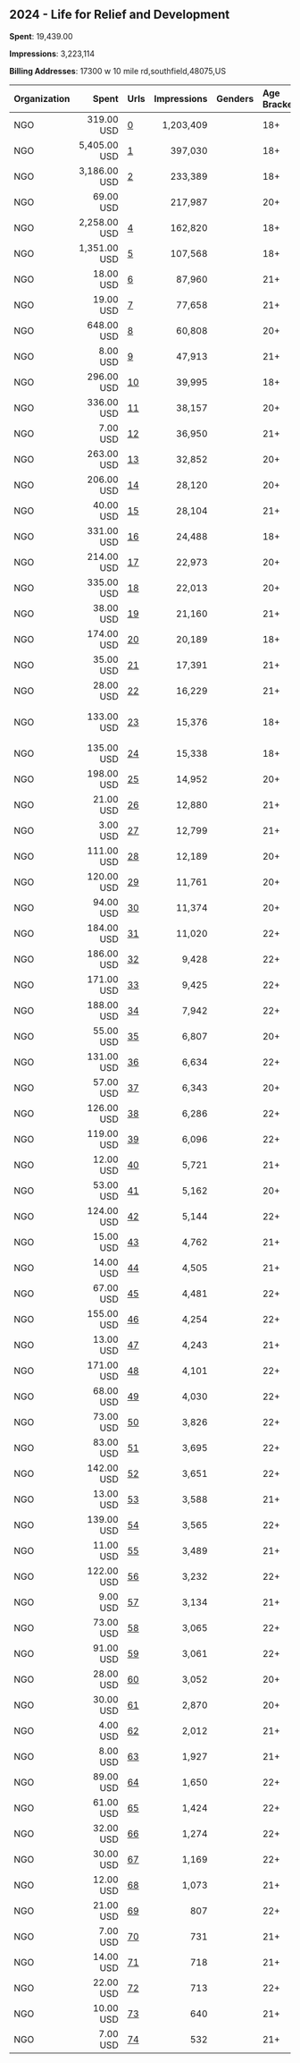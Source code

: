 ## 2024 - Life for Relief and Development 
**Spent**: 19,439.00

**Impressions**: 3,223,114

**Billing Addresses**: 17300 w 10 mile rd,southfield,48075,US

|Organization|Spent|Urls|Impressions|Genders|Age Brackets|Country Codes|
|:---|---:|:---|---:|:---|:---|:---|
|NGO|319.00 USD|[0](https://www.snap.com/political-ads/asset/085b37ed75a29d9cd4287e0f29bf21d11187a47e3e95235428498e0fe311de2d?mediaType=png)|1,203,409||18+|morocco|
|NGO|5,405.00 USD|[1](https://www.snap.com/political-ads/asset/5a35131af9e074d108193e3e1a8aa39d8aeaf509ac1015d3f9efcc32363ea0fb?mediaType=png)|397,030||18+|united states|
|NGO|3,186.00 USD|[2](https://www.snap.com/political-ads/asset/3d88ab15f60dc29fcae2eca34716abf7db444db4a484d5f123911d213f9aa55d?mediaType=png)|233,389||18+|united states|
|NGO|69.00 USD||217,987||20+|morocco|
|NGO|2,258.00 USD|[4](https://www.snap.com/political-ads/asset/1f668fd7def928050e83289e8f5b47d873a06772371eaec0ced0310db374e2ce?mediaType=jpeg)|162,820||18+|united states|
|NGO|1,351.00 USD|[5](https://www.snap.com/political-ads/asset/02815aa4a13a8dac3a93ec74a8a94470245c98dd30005f8da4b0e255f28a01cb?mediaType=jpeg)|107,568||18+|united states|
|NGO|18.00 USD|[6](https://www.snap.com/political-ads/asset/a15dbd01e12bb548ee77c842399033147995f796eee3eb3703e526d2f35d0691?mediaType=png)|87,960||21+|morocco|
|NGO|19.00 USD|[7](https://www.snap.com/political-ads/asset/445bb5fd2576441bf272a45c47585d0611d22c119e76397219c2296f1470ea29?mediaType=png)|77,658||21+|morocco|
|NGO|648.00 USD|[8](https://www.snap.com/political-ads/asset/8b499a9c45dc5e33fbeb8d0e0b769798dc685b5ec401d1a9eed9d792c503fb5e?mediaType=mp4)|60,808||20+|united states|
|NGO|8.00 USD|[9](https://www.snap.com/political-ads/asset/1a89fc9425c4b8263f6d2a8f9b96c00c5675ac95250acd31ba9ef244d7fd1435?mediaType=png)|47,913||21+|morocco|
|NGO|296.00 USD|[10](https://www.snap.com/political-ads/asset/db39ea4fded97e387e10be47d644987de22ad20333fb8ece4aed2e05361f18a0?mediaType=png)|39,995||18+|united states|
|NGO|336.00 USD|[11](https://www.snap.com/political-ads/asset/22c933dc984286b04abe7294180bbac4b3f5a14a3e7ef8a259404c42188b3ada?mediaType=png)|38,157||20+|united states|
|NGO|7.00 USD|[12](https://www.snap.com/political-ads/asset/767ae390480ce9d67eb26e6f305c568976b5a3b81dd62de06d1b3df142ae962a?mediaType=png)|36,950||21+|morocco|
|NGO|263.00 USD|[13](https://www.snap.com/political-ads/asset/db39ea4fded97e387e10be47d644987de22ad20333fb8ece4aed2e05361f18a0?mediaType=png)|32,852||20+|united states|
|NGO|206.00 USD|[14](https://www.snap.com/political-ads/asset/56cde70f9286d3ef0155d274b4a8ccb3388d222788f8f5c9878dc444fea51626?mediaType=png)|28,120||20+|united states|
|NGO|40.00 USD|[15](https://www.snap.com/political-ads/asset/a15dbd01e12bb548ee77c842399033147995f796eee3eb3703e526d2f35d0691?mediaType=png)|28,104||21+|france|
|NGO|331.00 USD|[16](https://www.snap.com/political-ads/asset/02815aa4a13a8dac3a93ec74a8a94470245c98dd30005f8da4b0e255f28a01cb?mediaType=jpeg)|24,488||18+|united states|
|NGO|214.00 USD|[17](https://www.snap.com/political-ads/asset/ce15dfb0dbbb4e2ca99ff4bba8bcf50da7cc1001abf1f2d5ba516cc256f1470a?mediaType=png)|22,973||20+|united states|
|NGO|335.00 USD|[18](https://www.snap.com/political-ads/asset/4bbc8ed3bef2c24ba011e5d871e53b400cafa518b5197be46df68b5f0ede4ee7?mediaType=jpeg)|22,013||20+|united states|
|NGO|38.00 USD|[19](https://www.snap.com/political-ads/asset/445bb5fd2576441bf272a45c47585d0611d22c119e76397219c2296f1470ea29?mediaType=png)|21,160||21+|france|
|NGO|174.00 USD|[20](https://www.snap.com/political-ads/asset/ce15dfb0dbbb4e2ca99ff4bba8bcf50da7cc1001abf1f2d5ba516cc256f1470a?mediaType=png)|20,189||18+|united states|
|NGO|35.00 USD|[21](https://www.snap.com/political-ads/asset/fb286cf1a6f79370709d2eb7c7d5a932ac671e266470df3ae2af7ea023824cb0?mediaType=png)|17,391||21+|france|
|NGO|28.00 USD|[22](https://www.snap.com/political-ads/asset/767ae390480ce9d67eb26e6f305c568976b5a3b81dd62de06d1b3df142ae962a?mediaType=png)|16,229||21+|france|
|NGO|133.00 USD|[23](https://www.snap.com/political-ads/asset/085b37ed75a29d9cd4287e0f29bf21d11187a47e3e95235428498e0fe311de2d?mediaType=png)|15,376||18+|united arab emirates|
|NGO|135.00 USD|[24](https://www.snap.com/political-ads/asset/56cde70f9286d3ef0155d274b4a8ccb3388d222788f8f5c9878dc444fea51626?mediaType=png)|15,338||18+|united states|
|NGO|198.00 USD|[25](https://www.snap.com/political-ads/asset/fac3ef15b1d1ae5fe41eeb7879178e2bb25fb6c79d91d2277d858843ad09bc7e?mediaType=jpeg)|14,952||20+|united states|
|NGO|21.00 USD|[26](https://www.snap.com/political-ads/asset/1a89fc9425c4b8263f6d2a8f9b96c00c5675ac95250acd31ba9ef244d7fd1435?mediaType=png)|12,880||21+|france|
|NGO|3.00 USD|[27](https://www.snap.com/political-ads/asset/fb286cf1a6f79370709d2eb7c7d5a932ac671e266470df3ae2af7ea023824cb0?mediaType=png)|12,799||21+|morocco|
|NGO|111.00 USD|[28](https://www.snap.com/political-ads/asset/036ab46fbbd1f93dbee8425516e93e4b78a4119ca246ae256a3e1f4e26b1212b?mediaType=png)|12,189||20+|united states|
|NGO|120.00 USD|[29](https://www.snap.com/political-ads/asset/c2f42905be2b778b74d4b566744aa1966378b2c71068d4582d6a88fcc62bcce5?mediaType=png)|11,761||20+|united states|
|NGO|94.00 USD|[30](https://www.snap.com/political-ads/asset/6879da22de465484b6741f3afb030fc268ad43b5f97adab2713ade2533b4d256?mediaType=png)|11,374||20+|united states|
|NGO|184.00 USD|[31](https://www.snap.com/political-ads/asset/f4295beee9c7f1ad310e8da2f83400f00cdd4e4cf2f230e446e59b85dbba7927?mediaType=png)|11,020||22+|united states|
|NGO|186.00 USD|[32](https://www.snap.com/political-ads/asset/c8f4a5602e27bc72ac885d16f78f5a01e01cd7245317d6dbfcbe859ec837128c?mediaType=png)|9,428||22+|united states|
|NGO|171.00 USD|[33](https://www.snap.com/political-ads/asset/f4295beee9c7f1ad310e8da2f83400f00cdd4e4cf2f230e446e59b85dbba7927?mediaType=png)|9,425||22+|united states|
|NGO|188.00 USD|[34](https://www.snap.com/political-ads/asset/c8f4a5602e27bc72ac885d16f78f5a01e01cd7245317d6dbfcbe859ec837128c?mediaType=png)|7,942||22+|united states|
|NGO|55.00 USD|[35](https://www.snap.com/political-ads/asset/3f467de1124cdbed00074e3a29862b0deb8f843a8cde2bd8af2784f70df11248?mediaType=png)|6,807||20+|united states|
|NGO|131.00 USD|[36](https://www.snap.com/political-ads/asset/8be996fda84e3fc2719a3252cff8b70667c048f40fbba309e9db40d00ca283e9?mediaType=png)|6,634||22+|united states|
|NGO|57.00 USD|[37](https://www.snap.com/political-ads/asset/ce82841bc8e9af5f13eea83c5691b61ddfdece5a4c99cf179c7e09fe4c79e092?mediaType=png)|6,343||20+|united states|
|NGO|126.00 USD|[38](https://www.snap.com/political-ads/asset/2fa171b7cf86f06b576db82c0244d17664468c5a2aca7de8545bf60c7a43ba4f?mediaType=png)|6,286||22+|united states|
|NGO|119.00 USD|[39](https://www.snap.com/political-ads/asset/8be996fda84e3fc2719a3252cff8b70667c048f40fbba309e9db40d00ca283e9?mediaType=png)|6,096||22+|united states|
|NGO|12.00 USD|[40](https://www.snap.com/political-ads/asset/a15dbd01e12bb548ee77c842399033147995f796eee3eb3703e526d2f35d0691?mediaType=png)|5,721||21+|canada|
|NGO|53.00 USD|[41](https://www.snap.com/political-ads/asset/e0601ca1ff0d45491c7f48f6771e6a263c22bb08630784b027acf72c1990819a?mediaType=mp4)|5,162||20+|united states|
|NGO|124.00 USD|[42](https://www.snap.com/political-ads/asset/2fa171b7cf86f06b576db82c0244d17664468c5a2aca7de8545bf60c7a43ba4f?mediaType=png)|5,144||22+|united states|
|NGO|15.00 USD|[43](https://www.snap.com/political-ads/asset/1a89fc9425c4b8263f6d2a8f9b96c00c5675ac95250acd31ba9ef244d7fd1435?mediaType=png)|4,762||21+|united kingdom|
|NGO|14.00 USD|[44](https://www.snap.com/political-ads/asset/fb286cf1a6f79370709d2eb7c7d5a932ac671e266470df3ae2af7ea023824cb0?mediaType=png)|4,505||21+|united kingdom|
|NGO|67.00 USD|[45](https://www.snap.com/political-ads/asset/8f6d9d1bc7910876301e6714e98bd5daa211585e1bcd7561e395d9098bee3948?mediaType=png)|4,481||22+|united states|
|NGO|155.00 USD|[46](https://www.snap.com/political-ads/asset/e82b449694bc79fd441c364f02475729d05ac502d085b32289d4ed127a646dc1?mediaType=png)|4,254||22+|united states|
|NGO|13.00 USD|[47](https://www.snap.com/political-ads/asset/767ae390480ce9d67eb26e6f305c568976b5a3b81dd62de06d1b3df142ae962a?mediaType=png)|4,243||21+|united kingdom|
|NGO|171.00 USD|[48](https://www.snap.com/political-ads/asset/0428779037ac26bdf34ffa2d703e5042c71aa3ebca177958ab40ba3060d8e6aa?mediaType=png)|4,101||22+|united states|
|NGO|68.00 USD|[49](https://www.snap.com/political-ads/asset/3414e811db2d08e8bbf664594f8b893660af22354326e111a6307a0dab795041?mediaType=png)|4,030||22+|united states|
|NGO|73.00 USD|[50](https://www.snap.com/political-ads/asset/b5aecbb6504b1284fd51d5e2826b10f17b6d79fce85a98c917cd4d3cb83410e7?mediaType=png)|3,826||22+|united states|
|NGO|83.00 USD|[51](https://www.snap.com/political-ads/asset/3414e811db2d08e8bbf664594f8b893660af22354326e111a6307a0dab795041?mediaType=png)|3,695||22+|united states|
|NGO|142.00 USD|[52](https://www.snap.com/political-ads/asset/0428779037ac26bdf34ffa2d703e5042c71aa3ebca177958ab40ba3060d8e6aa?mediaType=png)|3,651||22+|united states|
|NGO|13.00 USD|[53](https://www.snap.com/political-ads/asset/445bb5fd2576441bf272a45c47585d0611d22c119e76397219c2296f1470ea29?mediaType=png)|3,588||21+|united kingdom|
|NGO|139.00 USD|[54](https://www.snap.com/political-ads/asset/e82b449694bc79fd441c364f02475729d05ac502d085b32289d4ed127a646dc1?mediaType=png)|3,565||22+|united states|
|NGO|11.00 USD|[55](https://www.snap.com/political-ads/asset/fb286cf1a6f79370709d2eb7c7d5a932ac671e266470df3ae2af7ea023824cb0?mediaType=png)|3,489||21+|canada|
|NGO|122.00 USD|[56](https://www.snap.com/political-ads/asset/565badebdb6cd72a759e9467db7a01b86bcde1de37f7e9cfd9fbff647fb142ae?mediaType=png)|3,232||22+|united states|
|NGO|9.00 USD|[57](https://www.snap.com/political-ads/asset/767ae390480ce9d67eb26e6f305c568976b5a3b81dd62de06d1b3df142ae962a?mediaType=png)|3,134||21+|canada|
|NGO|73.00 USD|[58](https://www.snap.com/political-ads/asset/b5aecbb6504b1284fd51d5e2826b10f17b6d79fce85a98c917cd4d3cb83410e7?mediaType=png)|3,065||22+|united states|
|NGO|91.00 USD|[59](https://www.snap.com/political-ads/asset/565badebdb6cd72a759e9467db7a01b86bcde1de37f7e9cfd9fbff647fb142ae?mediaType=png)|3,061||22+|united states|
|NGO|28.00 USD|[60](https://www.snap.com/political-ads/asset/65c16c4f294abdac93b61cd14eb7b15f392987523b6cc2aec447a44460c64fbd?mediaType=png)|3,052||20+|united states|
|NGO|30.00 USD|[61](https://www.snap.com/political-ads/asset/b6872db0ad59eda291415d946bcbfe8756473efc15794219fe0cd30022ba7529?mediaType=png)|2,870||20+|united states|
|NGO|4.00 USD|[62](https://www.snap.com/political-ads/asset/445bb5fd2576441bf272a45c47585d0611d22c119e76397219c2296f1470ea29?mediaType=png)|2,012||21+|canada|
|NGO|8.00 USD|[63](https://www.snap.com/political-ads/asset/a15dbd01e12bb548ee77c842399033147995f796eee3eb3703e526d2f35d0691?mediaType=png)|1,927||21+|united kingdom|
|NGO|89.00 USD|[64](https://www.snap.com/political-ads/asset/6cc0d2c8ddd1b989ea481b47b4007c8f7a120e726ae9ffd7daa85fba7917bc7c?mediaType=png)|1,650||22+|united states|
|NGO|61.00 USD|[65](https://www.snap.com/political-ads/asset/6cc0d2c8ddd1b989ea481b47b4007c8f7a120e726ae9ffd7daa85fba7917bc7c?mediaType=png)|1,424||22+|united states|
|NGO|32.00 USD|[66](https://www.snap.com/political-ads/asset/d6fd7967b9bd55875db6bcd9012813fa4d319621dc9b7cc4745177c0b4c5716a?mediaType=png)|1,274||22+|united states|
|NGO|30.00 USD|[67](https://www.snap.com/political-ads/asset/d6fd7967b9bd55875db6bcd9012813fa4d319621dc9b7cc4745177c0b4c5716a?mediaType=png)|1,169||22+|united states|
|NGO|12.00 USD|[68](https://www.snap.com/political-ads/asset/445bb5fd2576441bf272a45c47585d0611d22c119e76397219c2296f1470ea29?mediaType=png)|1,073||21+|united states|
|NGO|21.00 USD|[69](https://www.snap.com/political-ads/asset/8d7e10060f4cffe8a4dd2e092302cb25c24426ec03b8a3f23c307e13ed7beb59?mediaType=png)|807||22+|united states|
|NGO|7.00 USD|[70](https://www.snap.com/political-ads/asset/fb286cf1a6f79370709d2eb7c7d5a932ac671e266470df3ae2af7ea023824cb0?mediaType=png)|731||21+|united states|
|NGO|14.00 USD|[71](https://www.snap.com/political-ads/asset/1a89fc9425c4b8263f6d2a8f9b96c00c5675ac95250acd31ba9ef244d7fd1435?mediaType=png)|718||21+|united states|
|NGO|22.00 USD|[72](https://www.snap.com/political-ads/asset/8d7e10060f4cffe8a4dd2e092302cb25c24426ec03b8a3f23c307e13ed7beb59?mediaType=png)|713||22+|united states|
|NGO|10.00 USD|[73](https://www.snap.com/political-ads/asset/a15dbd01e12bb548ee77c842399033147995f796eee3eb3703e526d2f35d0691?mediaType=png)|640||21+|united states|
|NGO|7.00 USD|[74](https://www.snap.com/political-ads/asset/767ae390480ce9d67eb26e6f305c568976b5a3b81dd62de06d1b3df142ae962a?mediaType=png)|532||21+|united states|

